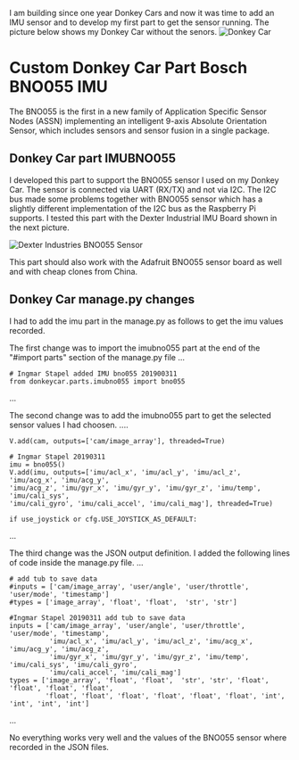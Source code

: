 I am building since one year Donkey Cars and now it was time to add an IMU sensor and to develop my first part to get the sensor running.
The picture below shows my Donkey Car without the senors.
![Donkey Car](https://custom-build-robots.com/wp-content/uploads/2018/02/Donkey_Car_01.jpg)

# Custom Donkey Car Part Bosch BNO055 IMU
The BNO055 is the first in a new family of Application Specific Sensor Nodes (ASSN) implementing an intelligent 9-axis Absolute Orientation Sensor, which includes sensors and sensor fusion in a single package.
##  Donkey Car part IMUBNO055
I developed this part to support the BNO055 sensor I used on my Donkey Car. The sensor is connected via UART (RX/TX) and not via I2C. The I2C bus made some problems together with BNO055 sensor which has a slightly different implementation of the I2C bus as the Raspberry Pi supports.
I tested this part with the Dexter Industrial IMU Board shown in the next picture.

![Dexter Industries BNO055 Sensor](https://custom-build-robots.com/wp-content/uploads/2019/03/bno055.jpg)

This part should also work with the Adafruit BNO055 sensor board as well and with cheap clones from China.
## Donkey Car manage.py changes
I had to add the imu part in the manage.py as follows to get the imu values recorded.

The first change was to import the imubno055 part at the end of the "#import parts" section of the manage.py file
...

    # Ingmar Stapel added IMU bno055 201900311
    from donkeycar.parts.imubno055 import bno055

...

The second change was to add the imubno055 part to get the selected sensor values I had choosen.
....

    V.add(cam, outputs=['cam/image_array'], threaded=True)

    # Ingmar Stapel 20190311
    imu = bno055()
    V.add(imu, outputs=['imu/acl_x', 'imu/acl_y', 'imu/acl_z', 'imu/acg_x', 'imu/acg_y', 
    'imu/acg_z', 'imu/gyr_x', 'imu/gyr_y', 'imu/gyr_z', 'imu/temp', 'imu/cali_sys', 
    'imu/cali_gyro', 'imu/cali_accel', 'imu/cali_mag'], threaded=True)  

    if use_joystick or cfg.USE_JOYSTICK_AS_DEFAULT:
...


The third change was the JSON output definition. I added the following lines of code inside the manage.py file.
...

    # add tub to save data
    #inputs = ['cam/image_array', 'user/angle', 'user/throttle', 'user/mode', 'timestamp']
    #types = ['image_array', 'float', 'float',  'str', 'str']

    #Ingmar Stapel 20190311 add tub to save data
    inputs = ['cam/image_array', 'user/angle', 'user/throttle', 'user/mode', 'timestamp',
              'imu/acl_x', 'imu/acl_y', 'imu/acl_z', 'imu/acg_x', 'imu/acg_y', 'imu/acg_z', 
              'imu/gyr_x', 'imu/gyr_y', 'imu/gyr_z', 'imu/temp', 'imu/cali_sys', 'imu/cali_gyro', 
              'imu/cali_accel', 'imu/cali_mag']
    types = ['image_array', 'float', 'float',  'str', 'str', 'float', 'float', 'float', 'float', 
             'float', 'float', 'float', 'float', 'float', 'float', 'int', 'int', 'int', 'int']
 ...
 
 No everything works very well and the values of the BNO055 sensor where recorded in the JSON files.
